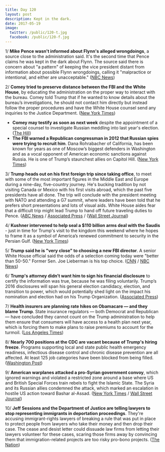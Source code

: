 ```yaml
---
title: Day 120
layout: post
description: Kept in the dark.
date: 2017-05-19
image:
  twitter: /public/120-t.jpg
  facebook: /public/120-f.jpg
---
```


1/ **Mike Pence wasn't informed about Flynn's alleged wrongdoings**, a source close to the administration said. It's the second time that Pence claims he was kept in the dark about Flynn. The source said there is concern about "a pattern" of keeping the vice president distant from information about possible Flynn wrongdoings, calling it "malpractice or intentional, and either are unacceptable." ([NBC News](http://www.nbcnews.com/politics/politics-news/aide-claims-pattern-keep-vice-president-pence-out-loop-n761916))
 
2/ **Comey tried to preserve distance between the FBI and the White House**, by educating the administration on the proper way to interact with the bureau. Comey told Trump that if he wanted to know details about the bureau’s investigations, he should not contact him directly but instead follow the proper procedures and have the White House counsel send any inquiries to the Justice Department. ([New York Times](https://www.nytimes.com/2017/05/18/us/politics/james-comey-memo-fbi-trump.html))
* **Comey may testify as soon as next week** despite the appointment of a special counsel to investigate Russian meddling into last year's election. ([The Hill](http://thehill.com/homenews/house/334190-gop-rep-comey-may-testify-next-week))
* **The FBI warned a Republican congressman in 2012 that Russian spies were trying to recruit him**. Dana Rohrabacher of California, has been known for years as one of Moscow’s biggest defenders in Washington and as a vocal opponent of American economic sanctions against Russia. He is one of Trump’s staunchest allies on Capitol Hill. ([New York Times](https://www.nytimes.com/2017/05/19/us/politics/dana-rohrabacher-russia-spies.html))

3/ **Trump heads out on his first foreign trip since taking office**, to meet with some of the most important figures in the Middle East and Europe during a nine-day, five-country journey. He's bucking tradition by not visiting Canada or Mexico with his first visits abroad, which the past five presidents have all done. The trip will conclude with the president meeting with NATO and attending a G7 summit, where leaders have been told that he prefers short presentations and lots of visual aids. White House aides fear that a difficult trip might lead Trump to hand off future traveling duties to Pence. ([ABC News](http://abcnews.go.com/Politics/trump-embark-foreign-trip-president/story?id=47503478) / [Associated Press](https://www.apnews.com/5e7e20245bc744fc8a6e71745239f56a/Worldwide-effort-set-to-keep-Trump-happy-on-1st-trip-abroad) / ([Wall Street Journal](https://www.wsj.com/articles/trump-goes-to-saudi-arabia-1495149023))

4/ **Kushner intervened to help seal a $110 billion arms deal with the Saudis** - just in time for Trump's visit to the kingdom this weekend where he hopes to frame it as a symbol of America’s renewed commitment to security in the Persian Gulf. ([New York Times](https://www.nytimes.com/2017/05/18/world/middleeast/jared-kushner-saudi-arabia-arms-deal-lockheed.html))

5/ **Trump said he is "very close" to choosing a new FBI director**. A senior White House official said the odds of a selection coming today were "better than 50-50." Former Sen. Joe Lieberman is his top choice. ([CNN](http://www.cnn.com/2017/05/18/politics/joe-lieberman-fbi-front-runner/) / [NBC News](http://www.nbcnews.com/news/us-news/trump-says-he-may-pick-new-fbi-director-friday-n761716))

6/ **Trump's attorney didn’t want him to sign his financial disclosure** to certify the information was true, because he was filing voluntarily. Trump’s 2016 disclosures will span his general election candidacy, election, and transition to power, which would potentially shed light on the impact his nomination and election had on his Trump Organization. ([Associated Press](https://www.apnews.com/417c7e00c0274a3792e3262d22afaa8c/Trump-attorney-didn't-want-him-to-sign-financial-disclosure))

7/ **Health insurers are planning rate hikes on Obamacare — and they blame Trump**. State insurance regulators — both Democrat and Republican — have concluded they cannot count on the Trump administration to help them ensure that consumers will have access to a health plan next year, which is forcing them to make plans to raise premiums to account for the turmoil. ([Los Angeles Times](http://www.latimes.com/politics/la-na-pol-obamacare-trump-mismanagement-20170518-story.html))

8/ **Nearly 700 positions at the CDC are vacant because of Trump's hiring freeze**. Programs supporting local and state public health emergency readiness, infectious disease control and chronic disease prevention are all affected. At least 125 job categories have been blocked from being filled. ([Washington Post](https://www.washingtonpost.com/news/to-your-health/wp/2017/05/19/nearly-700-vacancies-at-cdc-because-of-trump-administration-hiring-freeze/))

9/ **American warplanes attacked a pro-Syrian government convoy**, which ignored warnings and violated a restricted zone around a base where US and British Special Forces train rebels to fight the Islamic State. The Syria and its Russian allies condemned the attack, which marked an escalation in hostile US action toward Bashar al-Assad. ([New York Times](https://www.nytimes.com/2017/05/18/world/middleeast/syria-american-warplanes-airstrike-militia-convoy.html) / [Wall Street Journal](https://www.wsj.com/articles/syria-russia-criticize-u-s-led-strikes-near-jordanian-border-1495186222))

10/ **Jeff Sessions and the Department of Justice are telling lawyers to stop representing immigrants in deportation proceedings**. They're accusing immigrant-rights lawyers of breaking a rule that was put in place to protect people from lawyers who take their money and then drop their case. The cease and desist letter could dissuade law firms from letting their lawyers volunteer for these cases, scaring those firms away by convincing them that immigration-related projects are too risky pro-bono projects. ([The Nation](https://www.thenation.com/article/the-airport-lawyers-who-stood-up-to-trump-are-under-attack/))